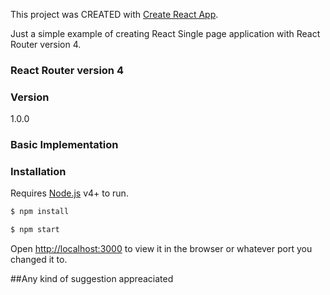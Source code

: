 This project was CREATED with [Create React App](https://github.com/facebookincubator/create-react-app).

Just a simple example of creating React Single page application with React Router version 4.

### React Router version 4

### Version
1.0.0

### Basic Implementation

### Installation

Requires [Node.js](https://nodejs.org/) v4+ to run.

```sh
$ npm install
```
```sh
$ npm start
```

Open [http://localhost:3000](http://localhost:3000) to view it in the browser or whatever port you changed it to.



##Any kind of suggestion appreaciated
